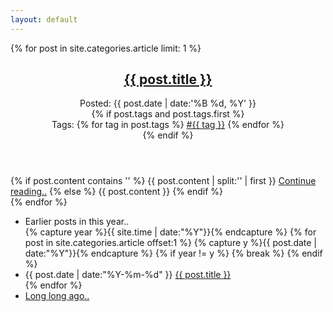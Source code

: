 ```yaml
---
layout: default
---
```


<div class="index-content">
<article class="content">
{% for post in site.categories.article limit: 1 %}
<header>
<h2 class="title"><a href="{{ post.url }}">{{ post.title }}</a></h2>
<div class="meta clearfix">
<div class="published">
<span class="caption">Posted:</span>
<span class="publishdate"><time datetime="{{ post.date | date:"%Y-%m-%d" }}">{{ post.date | date:'%B %d, %Y' }}</time></span>
</div>
{% if post.tags and post.tags.first %}
<div class="tags">
  <span class="caption">Tags:</span>
  {% for tag in post.tags %}
  <a href="/tags.html#{{ tag }}" title="{{ tag }}">#{{ tag }}</a>
  {% endfor %}
</div>
{% endif %}
</div>
</header>
<div class="entry-content">
{% if post.content contains '<!--more-->' %}
  {{ post.content  | split:'<!--more-->' | first }}
  <a  class="more more-link" href="{{ post.url }}"><i class="fa icon-right-open"></i>Continue reading..</a>
{% else %}
  {{ post.content }}
{% endif %}
</div>
{% endfor %}
</article>
<div class="divider"></div>
<ul class="listing" id="main-listing">
<li class="listing-seperator"><i class="fa icon-down-circled"></i><span class="sep">Earlier posts in this year..</span></li>
{% capture year %}{{ site.time | date:"%Y"}}{% endcapture %}
{% for post in site.categories.article offset:1 %}
{% capture y %}{{ post.date | date:"%Y"}}{% endcapture %}
{% if year != y %}
{% break %}
{% endif %}
<li class="listing-item">
  <time datetime="{{ post.date | date:"%Y-%m-%d" }}">{{ post.date | date:"%Y-%m-%d" }}</time>
  <a href="{{ post.url }}" title="{{ post.title }}">{{ post.title }}</a>
</li>
{% endfor %}
<li class="listing-seperator"><a class="more" href="/archive.html"><i class="fa icon-right-hand"></i><span>Long long ago..</span></a></li>
</ul>
</div>
